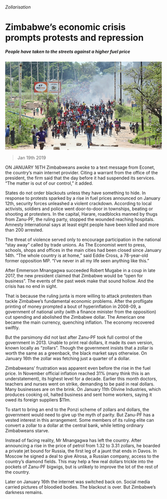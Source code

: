 ###### Zollarisation

# Zimbabwe’s economic crisis prompts protests and repression 

##### People have taken to the streets against a higher fuel price 

![image](images/20190119_MAP003_1.jpg) 

> Jan 19th 2019 

 

ON JANUARY 16TH Zimbabweans awoke to a text message from Econet, the country’s main internet provider. Citing a warrant from the office of the president, the firm said that the day before it had suspended its services. “The matter is out of our control,” it added. 

States do not order blackouts unless they have something to hide. In response to protests sparked by a rise in fuel prices announced on January 12th, security forces unleashed a violent crackdown. According to local activists, soldiers and police went door-to-door in townships, beating or shooting at protesters. In the capital, Harare, roadblocks manned by thugs from Zanu-PF, the ruling party, stopped the wounded reaching hospitals. Amnesty International says at least eight people have been killed and more than 200 arrested. 

The threat of violence served only to encourage participation in the national “stay away” called by trade unions. As The Economist went to press, schools, shops and offices in the main cities had been closed since January 14th. “The whole country is at home,” said Eddie Cross, a 78-year-old former opposition MP. “I’ve never in all my life seen anything like this.” 

After Emmerson Mnangagwa succeeded Robert Mugabe in a coup in late 2017, the new president claimed that Zimbabwe would be “open for business”. The events of the past week make that sound hollow. And the crisis has no end in sight. 

That is because the ruling junta is more willing to attack protesters than tackle Zimbabwe’s fundamental economic problems. After the profligate printing of money prompted a bout of hyperinflation in 2008-09, a government of national unity (with a finance minister from the opposition) cut spending and abolished the Zimbabwe dollar. The American one became the main currency, quenching inflation. The economy recovered swiftly. 

But the parsimony did not last after Zanu-PF took full control of the government in 2013. Unable to print real dollars, it made its own version, known locally as “zollars”. Though the government insists that a zollar is worth the same as a greenback, the black market says otherwise. On January 16th the zollar was fetching just a quarter of a dollar. 

Zimbabweans’ frustration was apparent even before the rise in the fuel price. In November official inflation reached 31% (many think this is an understatement), its highest level for a decade. Earlier this month doctors, teachers and nurses went on strike, demanding to be paid in real dollars. Many businesses are on the brink. On January 11th Olivine Industries, which produces cooking oil, halted business and sent home workers, saying it owed its foreign suppliers $11m. 

To start to bring an end to the Ponzi scheme of zollars and dollars, the government would need to give up the myth of parity. But Zanu-PF has a vested interest in this arrangement. Some members of its ruling elite can convert a zollar to a dollar at the central bank, while letting ordinary Zimbabweans starve. 

Instead of facing reality, Mr Mnangagwa has left the country. After announcing a rise in the price of petrol from 1.32 to 3.31 zollars, he boarded a private jet bound for Russia, the first leg of a jaunt that ends in Davos. In Moscow he signed a deal to give Alrosa, a Russian company, access to the country’s diamond fields. This may help a few real dollars trickle into the pockets of Zanu-PF bigwigs, but is unlikely to improve the lot of the rest of the country. 

Later on January 16th the internet was switched back on. Social media carried pictures of bloodied bodies. The blackout is over. But Zimbabwe’s darkness remains. 

